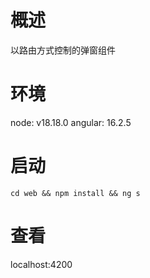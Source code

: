 # 概述
以路由方式控制的弹窗组件

# 环境
node: v18.18.0
angular: 16.2.5

# 启动
```
cd web && npm install && ng s
```

# 查看
localhost:4200
